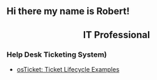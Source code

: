 ## Hi there my name is Robert!
<h2 align="center">IT Professional</h2>

### Help Desk Ticketing System) 
- [osTicket: Ticket Lifecycle Examples](https://github.com/KanaeBunche/ticket-lifecycle) 
